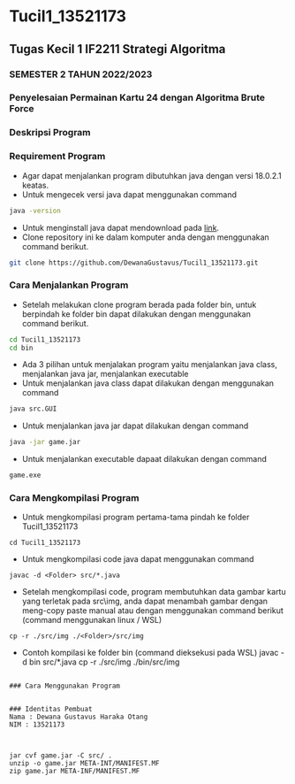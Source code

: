 # Tucil1_13521173

## Tugas Kecil 1 IF2211 Strategi Algoritma

### SEMESTER 2 TAHUN 2022/2023

### Penyelesaian Permainan Kartu 24 dengan Algoritma Brute Force

### Deskripsi Program


### Requirement Program

- Agar dapat menjalankan program dibutuhkan java dengan versi 18.0.2.1 keatas.
- Untuk mengecek versi java dapat menggunakan command

```sh
java -version
```

- Untuk menginstall java dapat mendownload pada <a href="https://www.oracle.com/java/technologies/javase/jdk18-archive-downloads.html">link</a>.
- Clone repository ini ke dalam komputer anda dengan menggunakan command berikut.

```sh
git clone https://github.com/DewanaGustavus/Tucil1_13521173.git
```

### Cara Menjalankan Program

- Setelah melakukan clone program berada pada folder bin, untuk berpindah ke folder bin dapat dilakukan dengan menggunakan command berikut.

```sh
cd Tucil1_13521173
cd bin
```

- Ada 3 pilihan untuk menjalakan program yaitu menjalankan java class, menjalankan java jar, menjalankan executable
- Untuk menjalankan java class dapat dilakukan dengan menggunakan command

```sh
java src.GUI
```

- Untuk menjalankan java jar dapat dilakukan dengan command

```sh
java -jar game.jar
```

- Untuk menjalankan executable dapaat dilakukan dengan command

```sh
game.exe
```

### Cara Mengkompilasi Program

- Untuk mengkompilasi program pertama-tama pindah ke folder Tucil1_13521173

```
cd Tucil1_13521173
```

- Untuk mengkompilasi code java dapat menggunakan command

```
javac -d <Folder> src/*.java
```

- Setelah mengkompilasi code, program membutuhkan data gambar kartu yang terletak pada src\img, anda dapat menambah gambar dengan meng-copy paste manual atau dengan menggunakan command berikut (command menggunakan linux / WSL)

```
cp -r ./src/img ./<Folder>/src/img
```

- Contoh kompilasi ke folder bin (command dieksekusi pada WSL)
javac -d bin src/*.java
cp -r ./src/img ./bin/src/img

```

### Cara Menggunakan Program


### Identitas Pembuat
Nama : Dewana Gustavus Haraka Otang
NIM : 13521173



jar cvf game.jar -C src/ .
unzip -o game.jar META-INT/MANIFEST.MF
zip game.jar META-INF/MANIFEST.MF
